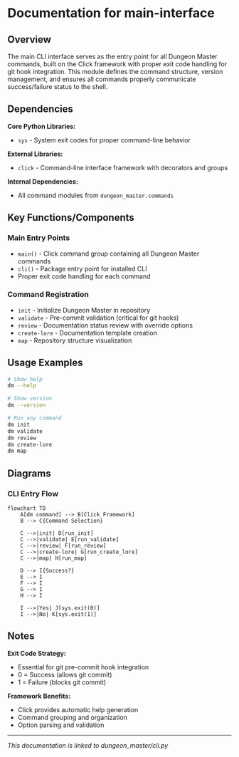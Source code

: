 # Documentation for main-interface

## Overview

The main CLI interface serves as the entry point for all Dungeon Master commands, built on the Click framework with proper exit code handling for git hook integration. This module defines the command structure, version management, and ensures all commands properly communicate success/failure status to the shell.

## Dependencies

**Core Python Libraries:**

- `sys` - System exit codes for proper command-line behavior

**External Libraries:**

- `click` - Command-line interface framework with decorators and groups

**Internal Dependencies:**

- All command modules from `dungeon_master.commands`

## Key Functions/Components

### Main Entry Points

- `main()` - Click command group containing all Dungeon Master commands
- `cli()` - Package entry point for installed CLI
- Proper exit code handling for each command

### Command Registration

- `init` - Initialize Dungeon Master in repository
- `validate` - Pre-commit validation (critical for git hooks)
- `review` - Documentation status review with override options
- `create-lore` - Documentation template creation
- `map` - Repository structure visualization

## Usage Examples

```bash
# Show help
dm --help

# Show version
dm --version

# Run any command
dm init
dm validate
dm review
dm create-lore
dm map
```

## Diagrams

### CLI Entry Flow

```mermaid
flowchart TD
    A[dm command] --> B[Click Framework]
    B --> C{Command Selection}

    C -->|init| D[run_init]
    C -->|validate| E[run_validate]
    C -->|review| F[run_review]
    C -->|create-lore| G[run_create_lore]
    C -->|map| H[run_map]

    D --> I{Success?}
    E --> I
    F --> I
    G --> I
    H --> I

    I -->|Yes| J[sys.exit(0)]
    I -->|No| K[sys.exit(1)]
```

## Notes

**Exit Code Strategy:**

- Essential for git pre-commit hook integration
- 0 = Success (allows git commit)
- 1 = Failure (blocks git commit)

**Framework Benefits:**

- Click provides automatic help generation
- Command grouping and organization
- Option parsing and validation

---

_This documentation is linked to dungeon_master/cli.py_

